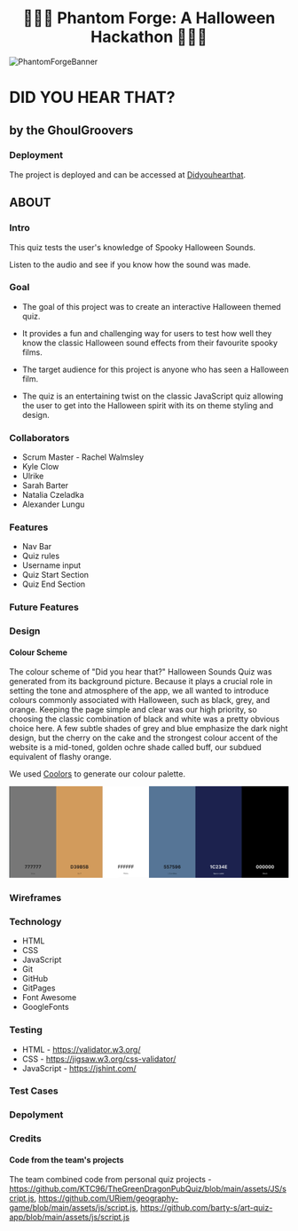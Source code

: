 
<h1 align="center"><strong>🎃🎃🎃 Phantom Forge: A Halloween Hackathon 🎃🎃🎃</strong>

</h1>


<img src="https://res.cloudinary.com/djdefbnij/image/upload/v1695815394/October-banner_alm4vx.jpg" alt="PhantomForgeBanner" width="1200"/>

# DID YOU HEAR THAT? 
## by the GhoulGroovers 
 
### Deployment
The project is deployed and can be accessed at [Didyouhearthat](https://ktc96.github.io/Didyouhearthat/).

## ABOUT 
### Intro
This quiz tests the user's knowledge of Spooky Halloween Sounds. 

Listen to the audio and see if you know how the sound was made.

### Goal
- The goal of this project was to create an interactive Halloween themed quiz. 

- It provides a fun and challenging way for users to test how well they know the classic Halloween sound effects from their favourite spooky films.

- The target audience for this project is anyone who has seen a Halloween film.

- The quiz is an entertaining twist on the classic JavaScript quiz allowing the user to get into the Halloween spirit with its on theme styling and design.

### Collaborators 

- Scrum Master - Rachel Walmsley
- Kyle Clow
- Ulrike
- Sarah Barter
- Natalia Czeladka
- Alexander Lungu

### Features

- Nav Bar
- Quiz rules
- Username input
- Quiz Start Section
- Quiz End Section

### Future Features

### Design

#### Colour Scheme
The colour scheme of "Did you hear that?" Halloween Sounds Quiz was generated from its background picture. Because it plays a crucial role in setting the tone and atmosphere of the app, we all wanted to introduce colours commonly associated with Halloween, such as black, grey, and orange. Keeping the page simple and clear was our high priority, so choosing the classic combination of black and white was a pretty obvious choice here. A few subtle shades of grey and blue emphasize the dark night design, but the cherry on the cake and the strongest colour accent of the website is a mid-toned, golden ochre shade called buff, our subdued equivalent of flashy orange.

We used [Coolors](https://coolors.co/777777-d39b5b-ffffff-557596-1c234e-000000) to generate our colour palette.

![Colour Palette](assets/docs/colour_palette.webp)

### Wireframes

### Technology
- HTML
- CSS
- JavaScript
- Git
- GitHub
- GitPages
- Font Awesome
- GoogleFonts

### Testing
- HTML - https://validator.w3.org/ 
- CSS - https://jigsaw.w3.org/css-validator/ 
- JavaScript - https://jshint.com/

### Test Cases

### Depolyment

### Credits

#### Code from the team's projects
The team combined code from personal quiz projects - https://github.com/KTC96/TheGreenDragonPubQuiz/blob/main/assets/JS/script.js, https://github.com/URiem/geography-game/blob/main/assets/js/script.js, https://github.com/barty-s/art-quiz-app/blob/main/assets/js/script.js

